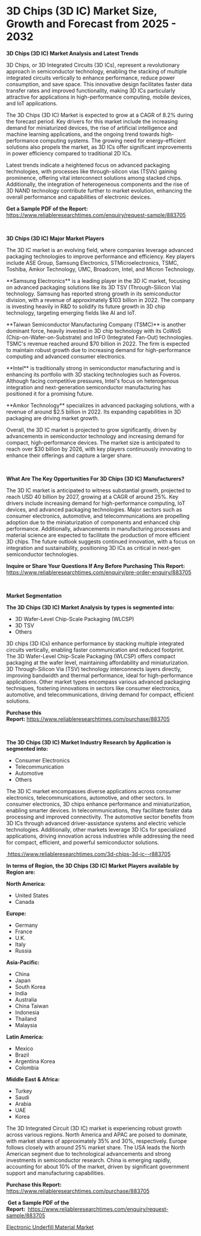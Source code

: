 <p><h1>3D Chips (3D IC) Market Size, Growth and Forecast from 2025 - 2032</h1></p><p><strong>3D Chips (3D IC) Market Analysis and Latest Trends</strong></p>
<p><p>3D Chips, or 3D Integrated Circuits (3D ICs), represent a revolutionary approach in semiconductor technology, enabling the stacking of multiple integrated circuits vertically to enhance performance, reduce power consumption, and save space. This innovative design facilitates faster data transfer rates and improved functionality, making 3D ICs particularly attractive for applications in high-performance computing, mobile devices, and IoT applications.</p><p>The 3D Chips (3D IC) Market is expected to grow at a CAGR of 8.2% during the forecast period. Key drivers for this market include the increasing demand for miniaturized devices, the rise of artificial intelligence and machine learning applications, and the ongoing trend towards high-performance computing systems. The growing need for energy-efficient solutions also propels the market, as 3D ICs offer significant improvements in power efficiency compared to traditional 2D ICs.</p><p>Latest trends indicate a heightened focus on advanced packaging technologies, with processes like through-silicon vias (TSVs) gaining prominence, offering vital interconnect solutions among stacked chips. Additionally, the integration of heterogeneous components and the rise of 3D NAND technology contribute further to market evolution, enhancing the overall performance and capabilities of electronic devices.</p></p>
<p><strong>Get a Sample PDF of the Report:&nbsp;</strong> <a href="https://www.reliableresearchtimes.com/enquiry/request-sample/883705?utm_campaign=2175&utm_medium=2&utm_source=Github&utm_content=ia&utm_term=12022025&utm_id=3d-chips-3d-ic">https://www.reliableresearchtimes.com/enquiry/request-sample/883705</a></p>
<p>&nbsp;</p>
<p><strong>3D Chips (3D IC) Major Market Players</strong></p>
<p><p>The 3D IC market is an evolving field, where companies leverage advanced packaging technologies to improve performance and efficiency. Key players include ASE Group, Samsung Electronics, STMicroelectronics, TSMC, Toshiba, Amkor Technology, UMC, Broadcom, Intel, and Micron Technology.</p><p>**Samsung Electronics** is a leading player in the 3D IC market, focusing on advanced packaging solutions like its 3D TSV (Through-Silicon Via) technology. Samsung has reported strong growth in its semiconductor division, with a revenue of approximately $103 billion in 2022. The company is investing heavily in R&D to solidify its future growth in 3D chip technology, targeting emerging fields like AI and IoT.</p><p>**Taiwan Semiconductor Manufacturing Company (TSMC)** is another dominant force, heavily invested in 3D chip technology with its CoWoS (Chip-on-Wafer-on-Substrate) and InFO (Integrated Fan-Out) technologies. TSMC's revenue reached around $70 billion in 2022. The firm is expected to maintain robust growth due to increasing demand for high-performance computing and advanced consumer electronics.</p><p>**Intel** is traditionally strong in semiconductor manufacturing and is enhancing its portfolio with 3D stacking technologies such as Foveros. Although facing competitive pressures, Intel's focus on heterogenous integration and next-generation semiconductor manufacturing has positioned it for a promising future.</p><p>**Amkor Technology** specializes in advanced packaging solutions, with a revenue of around $2.5 billion in 2022. Its expanding capabilities in 3D packaging are driving market growth.</p><p>Overall, the 3D IC market is projected to grow significantly, driven by advancements in semiconductor technology and increasing demand for compact, high-performance devices. The market size is anticipated to reach over $30 billion by 2026, with key players continuously innovating to enhance their offerings and capture a larger share.</p></p>
<p>&nbsp;</p>
<p><strong>What Are The Key Opportunities For 3D Chips (3D IC) Manufacturers?</strong></p>
<p><p>The 3D IC market is anticipated to witness substantial growth, projected to reach USD 40 billion by 2027, growing at a CAGR of around 25%. Key drivers include increasing demand for high-performance computing, IoT devices, and advanced packaging technologies. Major sectors such as consumer electronics, automotive, and telecommunications are propelling adoption due to the miniaturization of components and enhanced chip performance. Additionally, advancements in manufacturing processes and material science are expected to facilitate the production of more efficient 3D chips. The future outlook suggests continued innovation, with a focus on integration and sustainability, positioning 3D ICs as critical in next-gen semiconductor technologies.</p></p>
<p><strong>Inquire or Share Your Questions If Any Before Purchasing This Report:</strong> <a href="https://www.reliableresearchtimes.com/enquiry/pre-order-enquiry/883705?utm_campaign=2175&utm_medium=2&utm_source=Github&utm_content=ia&utm_term=12022025&utm_id=3d-chips-3d-ic">https://www.reliableresearchtimes.com/enquiry/pre-order-enquiry/883705</a></p>
<p>&nbsp;</p>
<p><strong>Market Segmentation</strong></p>
<p><strong>The 3D Chips (3D IC) Market Analysis by types is segmented into:</strong></p>
<p><ul><li>3D Wafer-Level Chip-Scale Packaging (WLCSP)</li><li>3D TSV</li><li>Others</li></ul></p>
<p><p>3D chips (3D ICs) enhance performance by stacking multiple integrated circuits vertically, enabling faster communication and reduced footprint. The 3D Wafer-Level Chip-Scale Packaging (WLCSP) offers compact packaging at the wafer level, maintaining affordability and miniaturization. 3D Through-Silicon Via (TSV) technology interconnects layers directly, improving bandwidth and thermal performance, ideal for high-performance applications. Other market types encompass various advanced packaging techniques, fostering innovations in sectors like consumer electronics, automotive, and telecommunications, driving demand for compact, efficient solutions.</p></p>
<p><strong>Purchase this Report:&nbsp;</strong><a href="https://www.reliableresearchtimes.com/purchase/883705?utm_campaign=2175&utm_medium=2&utm_source=Github&utm_content=ia&utm_term=12022025&utm_id=3d-chips-3d-ic">https://www.reliableresearchtimes.com/purchase/883705</a></p>
<p>&nbsp;</p>
<p><strong>The 3D Chips (3D IC) Market Industry Research by Application is segmented into:</strong></p>
<p><ul><li>Consumer Electronics</li><li>Telecommunication</li><li>Automotive</li><li>Others</li></ul></p>
<p><p>The 3D IC market encompasses diverse applications across consumer electronics, telecommunications, automotive, and other sectors. In consumer electronics, 3D chips enhance performance and miniaturization, enabling smarter devices. In telecommunications, they facilitate faster data processing and improved connectivity. The automotive sector benefits from 3D ICs through advanced driver-assistance systems and electric vehicle technologies. Additionally, other markets leverage 3D ICs for specialized applications, driving innovation across industries while addressing the need for compact, efficient, and powerful semiconductor solutions.</p></p>
<p><a href="https://www.reliableresearchtimes.com/3d-chips-3d-ic--r883705?utm_campaign=2175&utm_medium=2&utm_source=Github&utm_content=ia&utm_term=12022025&utm_id=3d-chips-3d-ic">&nbsp;https://www.reliableresearchtimes.com/3d-chips-3d-ic--r883705</a></p>
<p><strong>In terms of Region, the 3D Chips (3D IC) Market Players available by Region are:</strong></p>
<p>
    <p> <strong> North America: </strong>
        <ul>
            <li>United States</li>
            <li>Canada</li>
        </ul>
        </p> 
    <p> <strong> Europe: </strong>
        <ul>
            <li>Germany</li>
            <li>France</li>
            <li>U.K.</li>
            <li>Italy</li>
            <li>Russia</li>
        </ul>
        </p> 
    <p> <strong> Asia-Pacific: </strong>
        <ul>
            <li>China</li>
            <li>Japan</li>
            <li>South Korea</li>
            <li>India</li>
            <li>Australia</li>
            <li>China Taiwan</li>
            <li>Indonesia</li>
            <li>Thailand</li>
            <li>Malaysia</li>
        </ul>
        </p> 
    <p> <strong> Latin America: </strong>
        <ul>
            <li>Mexico</li>
            <li>Brazil</li>
            <li>Argentina Korea</li>
            <li>Colombia</li>
        </ul>
        </p> 
    <p> <strong> Middle East & Africa: </strong>
        <ul>
            <li>Turkey</li>
            <li>Saudi</li>
            <li>Arabia</li>
            <li>UAE</li>
            <li>Korea</li>
        </ul>
    </p>
    </p>
<p><p>The 3D Integrated Circuit (3D IC) market is experiencing robust growth across various regions. North America and APAC are poised to dominate, with market shares of approximately 35% and 30%, respectively. Europe follows closely with around 25% market share. The USA leads the North American segment due to technological advancements and strong investments in semiconductor research. China is emerging rapidly, accounting for about 10% of the market, driven by significant government support and manufacturing capabilities.</p></p>
<p><strong>Purchase this Report: </strong><a href="https://www.reliableresearchtimes.com/purchase/883705?utm_campaign=2175&utm_medium=2&utm_source=Github&utm_content=ia&utm_term=12022025&utm_id=3d-chips-3d-ic">https://www.reliableresearchtimes.com/purchase/883705</a></p>
<p>&nbsp;<strong>Get a Sample PDF of the Report:&nbsp;&nbsp;</strong><a href="https://www.reliableresearchtimes.com/enquiry/request-sample/883705?utm_campaign=2175&utm_medium=2&utm_source=Github&utm_content=ia&utm_term=12022025&utm_id=3d-chips-3d-ic">https://www.reliableresearchtimes.com/enquiry/request-sample/883705</a></p>
<p><strong></strong></p>
<p><p><a href="https://github.com/jerhoskinson197676/Market-Research-Report-List-1/blob/main/electronic-underfill-material-market.md?utm_campaign=2175&utm_medium=2&utm_source=Github&utm_content=ia&utm_term=12022025&utm_id=3d-chips-3d-ic">Electronic Underfill Material Market</a></p></p>